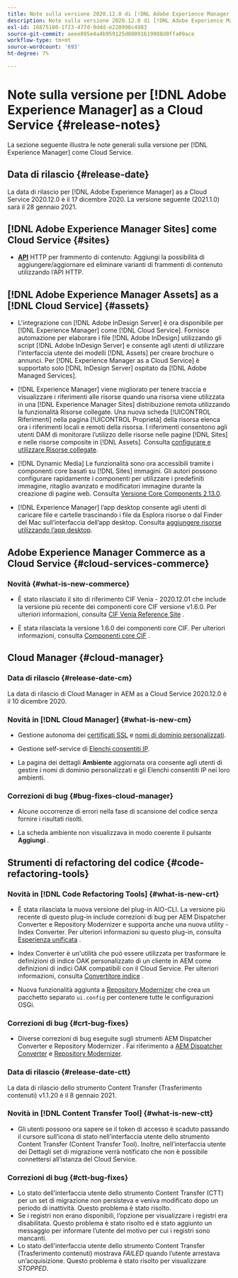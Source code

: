 ```yaml
---
title: Note sulla versione 2020.12.0 di [!DNL Adobe Experience Manager] as a Cloud Service.
description: Note sulla versione 2020.12.0 di [!DNL Adobe Experience Manager] as a Cloud Service.
exl-id: 16875180-1f23-477d-9d4d-e220998c4983
source-git-commit: aeee895e4a4b959125d08091619988d0ffa09ace
workflow-type: tm+mt
source-wordcount: '693'
ht-degree: 7%

---
```


# Note sulla versione per [!DNL Adobe Experience Manager] as a Cloud Service {#release-notes}

La sezione seguente illustra le note generali sulla versione per [!DNL Experience Manager] come Cloud Service.

## Data di rilascio {#release-date}

La data di rilascio per [!DNL Adobe Experience Manager] as a Cloud Service 2020.12.0 è il 17 dicembre 2020.
La versione seguente (2021.1.0) sarà il 28 gennaio 2021.

## [!DNL Adobe Experience Manager Sites] come Cloud Service {#sites}

* **[API](/help/assets/content-fragments/assets-api-content-fragments.md)** HTTP per frammento di contenuto: Aggiungi la possibilità di aggiungere/aggiornare ed eliminare varianti di frammenti di contenuto utilizzando l’API HTTP.

## [!DNL Adobe Experience Manager Assets] as a [!DNL Cloud Service] {#assets}

* L&#39;integrazione con [!DNL Adobe InDesign Server] è ora disponibile per [!DNL Experience Manager] come [!DNL Cloud Service]. Fornisce automazione per elaborare i file [!DNL Adobe InDesign] utilizzando gli script [!DNL Adobe InDesign Server] e consente agli utenti di utilizzare l&#39;interfaccia utente dei modelli [!DNL Assets] per creare brochure o annunci. Per [!DNL Experience Manager as a Cloud Service] è supportato solo [!DNL InDesign Server] ospitato da [!DNL Adobe Managed Services]. <!-- TBD: Add link to article. -->

* [!DNL Experience Manager] viene migliorato per tenere traccia e visualizzare i riferimenti alle risorse quando una risorsa viene utilizzata in una  [!DNL Experience Manager Sites] distribuzione remota utilizzando la funzionalità Risorse collegate. Una nuova scheda [!UICONTROL Riferimenti] nella pagina [!UICONTROL Proprietà] della risorsa elenca ora i riferimenti locali e remoti della risorsa. I riferimenti consentono agli utenti DAM di monitorare l’utilizzo delle risorse nelle pagine [!DNL Sites] e nelle risorse composite in [!DNL Assets]. Consulta [configurare e utilizzare Risorse collegate](/help/assets/use-assets-across-connected-assets-instances.md).

* [!DNL Dynamic Media] Le funzionalità sono ora accessibili tramite i componenti core basati su  [!DNL Sites] immagini. Gli autori possono configurare rapidamente i componenti per utilizzare i predefiniti immagine, ritaglio avanzato e modificatori immagine durante la creazione di pagine web. Consulta [Versione Core Components 2.13.0](https://github.com/adobe/aem-core-wcm-components/releases/tag/core.wcm.components.reactor-2.13.0).

* [!DNL Experience Manager] l’app desktop consente agli utenti di caricare file e cartelle trascinando i file da Esplora risorse o dal Finder del Mac sull’interfaccia dell’app desktop. Consulta [aggiungere risorse utilizzando l’app desktop](https://experienceleague.adobe.com/docs/experience-manager-desktop-app/using/using.html#upload-and-add-new-assets-to-aem).

## Adobe Experience Manager Commerce as a Cloud Service {#cloud-services-commerce}

### Novità {#what-is-new-commerce}

* È stato rilasciato il sito di riferimento CIF Venia - 2020.12.01 che include la versione più recente dei componenti core CIF versione v1.6.0. Per ulteriori informazioni, consulta [CIF Venia Reference Site](https://github.com/adobe/aem-cif-guides-venia/releases/tag/venia-2020.12.01) .

* È stata rilasciata la versione 1.6.0 dei componenti core CIF. Per ulteriori informazioni, consulta [Componenti core CIF](https://github.com/adobe/aem-core-cif-components/releases/tag/core-cif-components-reactor-1.6.0) .

## Cloud Manager {#cloud-manager}

### Data di rilascio {#release-date-cm}

La data di rilascio di Cloud Manager in AEM as a Cloud Service 2020.12.0 è il 10 dicembre 2020.

### Novità in [!DNL Cloud Manager] {#what-is-new-cm}

* Gestione autonoma dei [certificati SSL](/help/implementing/cloud-manager/managing-ssl-certifications/introduction.md) e [nomi di dominio personalizzati](/help/implementing/cloud-manager/custom-domain-names/introduction.md).

* Gestione self-service di [Elenchi consentiti IP](/help/implementing/cloud-manager/ip-allow-lists/introduction.md).

* La pagina dei dettagli **Ambiente** aggiornata ora consente agli utenti di gestire i nomi di dominio personalizzati e gli Elenchi consentiti IP nei loro ambienti.

### Correzioni di bug {#bug-fixes-cloud-manager}

* Alcune occorrenze di errori nella fase di scansione del codice senza fornire i risultati risolti.

* La scheda ambiente non visualizzava in modo coerente il pulsante **Aggiungi** .

## Strumenti di refactoring del codice {#code-refactoring-tools}

### Novità in [!DNL Code Refactoring Tools] {#what-is-new-crt}

* È stata rilasciata la nuova versione del plug-in AIO-CLI. La versione più recente di questo plug-in include correzioni di bug per AEM Dispatcher Converter e Repository Modernizer e supporta anche una nuova utility - Index Converter. Per ulteriori informazioni su questo plug-in, consulta [Esperienza unificata](https://experienceleague.adobe.com/docs/experience-manager-cloud-service/moving/refactoring-tools/unified-experience.html?lang=en#benefits) .

* Index Converter è un&#39;utilità che può essere utilizzata per trasformare le definizioni di indice OAK personalizzato di un cliente in AEM come definizioni di indici OAK compatibili con il Cloud Service. Per ulteriori informazioni, consulta [Convertitore indice](https://github.com/adobe/aem-cloud-service-source-migration/tree/master/packages/index-converter) .

* Nuova funzionalità aggiunta a [Repository Modernizer](https://github.com/adobe/aem-cloud-service-source-migration/tree/master/packages/repository-modernizer) che crea un pacchetto separato `ui.config` per contenere tutte le configurazioni OSGi.

### Correzioni di bug {#crt-bug-fixes}

* Diverse correzioni di bug eseguite sugli strumenti AEM Dispatcher Converter e Repository Modernizer . Fai riferimento a [AEM Dispatcher Converter](https://github.com/adobe/aem-cloud-service-source-migration/tree/master/packages/dispatcher-converter) e [Repository Modernizer](https://github.com/adobe/aem-cloud-service-source-migration/tree/master/packages/repository-modernizer).

### Data di rilascio {#release-date-ctt}

La data di rilascio dello strumento Content Transfer (Trasferimento contenuti) v1.1.20 è il 8 gennaio 2021.

### Novità in [!DNL Content Transfer Tool] {#what-is-new-ctt}

* Gli utenti possono ora sapere se il token di accesso è scaduto passando il cursore sull’icona di stato nell’interfaccia utente dello strumento Content Transfer (Content Transfer Tool). Inoltre, nell’interfaccia utente dei Dettagli set di migrazione verrà notificato che non è possibile connettersi all’istanza del Cloud Service.

### Correzioni di bug {#ctt-bug-fixes}

* Lo stato dell’interfaccia utente dello strumento Content Transfer (CTT) per un set di migrazione non persisteva e veniva modificato dopo un periodo di inattività. Questo problema è stato risolto.
* Se i registri non erano disponibili, l’opzione per visualizzare i registri era disabilitata. Questo problema è stato risolto ed è stato aggiunto un messaggio per informare l’utente del motivo per cui i registri sono mancanti.
* Lo stato dell’interfaccia utente dello strumento Content Transfer (Trasferimento contenuti) mostrava *FAILED* quando l’utente arrestava un’acquisizione. Questo problema è stato risolto per visualizzare *STOPPED*.
